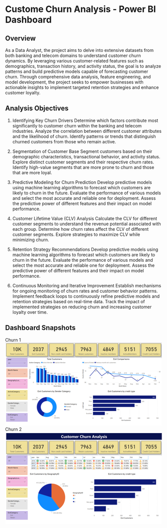 # Custome Churn Analysis - Power BI Dashboard

## Overview
As a Data Analyst, the project aims to delve into extensive datasets from both banking and telecom domains to understand customer churn dynamics. By leveraging various customer-related features such as demographics, transaction history, and activity status, the goal is to analyze patterns and build predictive models capable of forecasting customer churn. Through comprehensive data analysis, feature engineering, and model development, the project seeks to empower businesses with actionable insights to implement targeted retention strategies and enhance customer loyalty.

## Analysis Objectives
1. Identifying Key Churn Drivers
Determine which factors contribute most significantly to customer churn within the banking and telecom industries. Analyze the correlation between different customer attributes and the likelihood of churn. Identify patterns or trends that distinguish churned customers from those who remain active.

2. Segmentation of Customer Base
Segment customers based on their demographic characteristics, transactional behavior, and activity status. Explore distinct customer segments and their respective churn rates. Identify high-value segments that are more prone to churn and those that are more loyal.

3. Predictive Modeling for Churn Prediction
Develop predictive models using machine learning algorithms to forecast which customers are likely to churn in the future. Evaluate the performance of various models and select the most accurate and reliable one for deployment. Assess the predictive power of different features and their impact on model performance.

4. Customer Lifetime Value (CLV) Analysis
Calculate the CLV for different customer segments to understand the revenue potential associated with each group. Determine how churn rates affect the CLV of different customer segments. Explore strategies to maximize CLV while minimizing churn.

5. Retention Strategy Recommendations
Develop predictive models using machine learning algorithms to forecast which customers are likely to churn in the future. Evaluate the performance of various models and select the most accurate and reliable one for deployment. Assess the predictive power of different features and their impact on model performance.

6. Continuous Monitoring and Iterative Improvement
Establish mechanisms for ongoing monitoring of churn rates and customer behavior patterns. Implement feedback loops to continuously refine predictive models and retention strategies based on real-time data. Track the impact of implemented strategies on reducing churn and increasing customer loyalty
over time.

## Dashboard Snapshots
Churn 1
![Dashboard Snapshot](Snapshot_Churn_1.png)
Churn 2
![Dashboard Snapshot](Snapshot_Churn_2.png)
